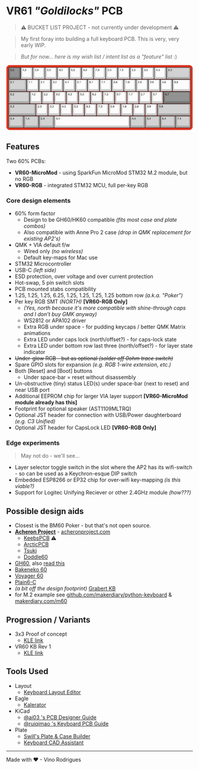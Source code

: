 # VR61 *"Goldilocks"* PCB

> &#x26A0; BUCKET LIST PROJECT - not currently under development &#x26A0;

> My first foray into building a full keyboard PCB.  This is very, very early WIP.

> *But for now... here is my wish list / intent list as a "feature" list* :)

![](kle/vr61-micromod-poker.png)

## Features

Two 60% PCBs:
* **VR60-MicroMod** - using SparkFun MicroMod STM32 M.2 module, but no RGB
* **VR60-RGB** - integrated STM32 MCU, full per-key RGB

### Core design elements

- 60% form factor
    - Design to be GH60/HK60 compatible *(fits most case and plate combos)*
    - Also compatible with Anne Pro 2 case *(drop in QMK replacement for existing AP2's)*
- QMK + VIA default f/w
    - Wired only *(no wireless)*
    - Default key-maps for Mac use
- STM32 Microcontroller
- USB-C *(left side)*
- ESD protection, over voltage and over current protection
- Hot-swap, 5 pin switch slots
- PCB mounted stabs compatibility
- 1.25, 1.25, 1.25, 6.25, 1.25, 1.25, 1.25, 1.25 bottom row *(a.k.a. "Poker")*
- Per key RGB SMT *(NORTH)* **[VR60-RGB Only]**
    - *(Yes, north because it's more compatible with shine-through caps and I don't buy GMK anyway)*
    - WS2812 or APA102 driver
    - Extra RGB under space - for pudding keycaps / better QMK Matrix animations
    - Extra LED under caps lock (north/offset?) - for caps-lock state
    - Extra LED under bottom row last three (north/offset?) - for layer state indicator
- <s>Under-glow RGB - but as optional *(solder off 0ohm trace switch)*</s>
- Spare GPIO slots for expansion *(e.g. RGB 1-wire extension, etc.)*
- Both [Reset] and [Boot] buttons
    - Under space-bar = reset without disassembly
- Un-obstructive (tiny) status LED(s) under space-bar (next to reset) and near USB port
- Additional EEPROM chip for larger VIA layer support **[VR60-MicroMod module already has this]**
- Footprint for optional speaker (AST1109MLTRQ)
- Optional JST header for connection with USB/Power daughterboard *(e.g. C3 Unified)*
- Optional JST header for CapsLock LED **[VR60-RGB Only]**

### Edge experiments

> May not do - we'll see...

- Layer selector toggle switch in the slot where the AP2 has its wifi-switch - so can be used as a Keychron-esque DIP switch
- Embedded ESP8266 or EP32 chip for over-wifi key-mapping *(is this viable?)*
- Support for Logitec Unifying Reciever or other 2.4GHz module *(how???)*

## Possible design aids

- Closest is the BM60 Poker - but that's not open source.
- [**Acheron Project**](https://github.com/orgs/AcheronProject) - [acheronproject.com](https://acheronproject.com/)
    - [KeebsPCB](https://github.com/AcheronProject/KeebsPCB) &#x26A0;
    - [ArcticPCB](https://github.com/AcheronProject/ArcticPCB)
    - [Tsuki](https://github.com/AcheronProject/Tsuki)
    - [Doddle60](https://github.com/AcheronProject/Doddle60)
- [GH60](https://github.com/komar007/gh60), also [read this](http://blog.komar.be/gh60-evolution/)
- [Bakeneko 60](https://github.com/kkatano/bakeneko-60)
- [Voyager 60](https://github.com/ai03-2725/Voyager60)
- [Plain6-C](https://github.com/evyd13/plain60-c)
- *(a bit off the design footprint)* [Grabert KB](https://github.com/KoBussLLC/grabert-hardware)
- for M.2 example see [github.com/makerdiary/python-keyboard](https://github.com/makerdiary/python-keyboard) & [makerdiary.com/m60](https://makerdiary.com/pages/m60-mechanical-keyboard)

## Progression / Variants

- 3x3 Proof of concept
    - [KLE link](http://www.keyboard-layout-editor.com/#/gists/70eb80593d7909c456c5fbbcb475a0b2)
- VR60 KB Rev 1
    - [KLE link](http://www.keyboard-layout-editor.com/#/gists/c812c931186e45a5acbc3e217ef4f161)

## Tools Used

- Layout
    - [Keyboard Layout Editor](http://www.keyboard-layout-editor.com/)
- Eagle
    - [Kalerator](https://kalerator.clueboard.co/)
- KiCad
    - [@ai03 's PCB Designer Guide](https://wiki.ai03.com/books/pcb-design/chapter/pcb-designer-guide)
    - [@ruiqimao 's Keyboard PCB Guide](https://github.com/ruiqimao/keyboard-pcb-guide)
- Plate
    - [Swill's Plate & Case Builder](http://builder.swillkb.com/)
    - [Keyboard CAD Assistant](http://www.keyboardcad.com/)

---
Made with &#9829; - Vino Rodrigues

